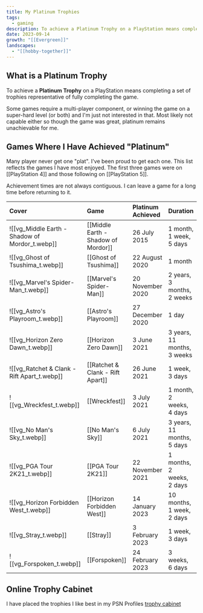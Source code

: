 ```yaml
---
title: My Platinum Trophies
tags:
  - gaming
description: To achieve a Platinum Trophy on a PlayStation means completing a set of trophies representative of fully completing the game.
date: 2023-09-14
growth: "[[Evergreen]]"
landscapes:
  - "[[hobby-together]]"
---
```

## What is a Platinum Trophy
To achieve a **Platinum Trophy** on a PlayStation means completing a set of trophies representative of fully completing the game.

Some games require a multi-player component, or winning the game on a super-hard level (or both) and I'm just not interested in that. Most likely not capable either so though the game was great, platinum remains unachievable for me.

## Games Where I Have Achieved "Platinum"
Many player never get one "plat". I've been proud to get each one. This list reflects the games I have most enjoyed. The first three games were on [[PlayStation 4]] and those following on [[PlayStation 5]].

Achievement times are not always contiguous. I can leave a game for a long time before returning to it.

| Cover                                                                 | Game                                 | Platinum Achieved | Duration                    |
|:----------------------------------------------------------------------|:-------------------------------------|:------------------|:----------------------------|
| ![[vg_Middle Earth - Shadow of Mordor_t.webp]] | [[Middle Earth - Shadow of Mordor]]  |      26 July 2015 |     1 month, 1 week, 5 days |
| ![[vg_Ghost of Tsushima_t.webp]] | [[Ghost of Tsushima]]                |    22 August 2020 |                    1 month |
| ![[vg_Marvel's Spider-Man_t.webp]] | [[Marvel's Spider-Man]]              |  20 November 2020 |  2 years, 3 months, 2 weeks |
| ![[vg_Astro's Playroom_t.webp]] | [[Astro's Playroom]]                 |  27 December 2020 |                       1 day |
| ![[vg_Horizon Zero Dawn_t.webp]] | [[Horizon Zero Dawn]]                |       3 June 2021 | 3 years, 11 months, 3 weeks |
| ![[vg_Ratchet & Clank - Rift Apart_t.webp]] | [[Ratchet & Clank - Rift Apart]]     |      26 June 2021 |              1 week, 3 days |
| ![[vg_Wreckfest_t.webp]] | [[Wreckfest]]                        |       3 July 2021 |    1 month, 2 weeks, 4 days |
| ![[vg_No Man's Sky_t.webp]] | [[No Man's Sky]]                     |       6 July 2021 |  3 years, 11 months, 5 days |
| ![[vg_PGA Tour 2K21_t.webp]] | [[PGA Tour 2K21]]                    |  22 November 2021 |   1 months, 2 weeks, 2 days |
| ![[vg_Horizon Forbidden West_t.webp]] | [[Horizon Forbidden West]]           |   14 January 2023 |   10 months, 1 week, 2 days |
| ![[vg_Stray_t.webp]] | [[Stray]]                            |   3 February 2023 |              1 week, 3 days |
| ![[vg_Forspoken_t.webp]] | [[Forspoken]]                        |  24 February 2023 |             3 weeks, 6 days |  

## Online Trophy Cabinet
I have placed the trophies I like best in my PSN Profiles [trophy cabinet](https://psnprofiles.com/Quantum-Gardener/cabinet)

